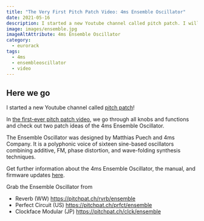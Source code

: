 ```yaml
---
title: "The Very First Pitch Patch Video: 4ms Ensemble Oscillator"
date: 2021-05-16
description: I started a new Youtube channel called pitch patch. I will be posting videos about music-making, tutorials, reviews, and demos. In the first-ever pitch patch video, we go through all knobs and functions and check out two patch ideas for the 4ms Ensemble Oscillator.
image: images/ensemble.jpg
imageAltAttribute: 4ms Ensemble Oscillator
category: 
  - eurorack
tags: 
  - 4ms
  - ensembleoscillator
  - video
---
```


## Here we go

I started a new Youtube channel called [pitch patch](https://www.youtube.com/pitchpatch "pitch patch on YouTube")!

In [the first-ever pitch patch video](https://youtu.be/f8w8C_G0m2g "Ensemble Oscillator on YouTube"), we go through all knobs and functions and check out two patch ideas of the 4ms Ensemble Oscillator.

The Ensemble Oscillator was designed by Matthias Puech and 4ms Company. It is a polyphonic voice of sixteen sine-based oscillators combining additive, FM, phase distortion, and wave-folding synthesis techniques.

Get further information about the 4ms Ensemble Oscillator, the manual, and firmware updates [here](https://bit.ly/3w288Ug).

Grab the Ensemble Oscillator from
* Reverb (WW)
   https://pitchpat.ch/rvrb/ensemble
* Perfect Circuit (US)
   https://pitchpat.ch/prfct/ensemble
* Clockface Modular (JP)
   https://pitchpat.ch/clck/ensemble